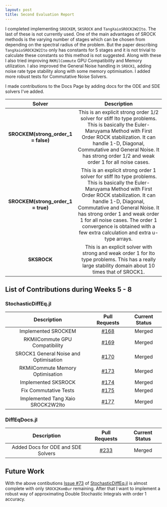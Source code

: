 ```yaml
---
layout: post
title: Second Evaluation Report
---
```


I completed implementing `SROCKEM`, `SKSROCK` and `TangXaioSROCK2W2Ito`. The last of these is not currently used. One of the main advantages of SROCK methods is the varying number of stages which can be chosen from depending on the spectral radius of the problem. But the paper describing `TangXaioSROCK2W2Ito` only has constants for 5 stages and it is not trivial to calculate these constants so this method is not suggested. Along with these I also tried improving `RKMilCommute` GPU Compatibility and Memory utilization. I also improved the General Noise handling in `SROCK1`, adding noise rate type stability along with some memory optimisation. I added more robust tests for Commutative Noise Solvers.

I made contributions to the Docs Page by adding docs for the ODE and SDE solvers I've added.

| Solver | Description |
|:--------------:|:--------:|
| **SROCKEM(strong_order_1 = false)** | This is an explicit strong order 1/2 solver for stiff Ito type problems. This is basically the Euler-Maruyama Method with First Order ROCK stabilization. It can handle 1-D, Diagonal, Commutative and General Noise. It has strong order 1/2 and weak order 1 for all noise cases. |
| **SROCKEM(strong_order_1 = true)** | This is an explicit strong order 1 solver for stiff Ito type problems. This is basically the Euler-Maruyama Method with First Order ROCK stabilization. It can handle 1-D, Diagonal, Commutative and General Noise. It has strong order 1 and weak order 1 for all noise cases. The order 1 convergence is obtained with a few extra calculation and extra u-type arrays. |
| **SKSROCK** | This is an explicit solver with strong and weak order 1 for Ito type problems. This has a really large stability domain about 10 times that of SROCK1. |


## List of Contributions during Weeks 5 - 8

### StochasticDiffEq.jl

| Description | Pull Requests | Current Status |
|:--------------:|:--------:|:----------:|
| Implemented SROCKEM | [#168](https://github.com/JuliaDiffEq/StochasticDiffEq.jl/pull/168) | Merged |
| RKMilCommute GPU Compatibility | [#169](https://github.com/JuliaDiffEq/StochasticDiffEq.jl/pull/169) | Merged |
| SROCK1 General Noise and Optimisation | [#170](https://github.com/JuliaDiffEq/StochasticDiffEq.jl/pull/170) | Merged |
| RKMilCommute Memory Optimisation | [#173](https://github.com/JuliaDiffEq/StochasticDiffEq.jl/pull/173) | Merged |
| Implemented SKSROCK | [#174](https://github.com/JuliaDiffEq/StochasticDiffEq.jl/pull/174) | Merged |
| Fix Commutative Tests | [#175](https://github.com/JuliaDiffEq/StochasticDiffEq.jl/pull/175) | Merged |
| Implemented Tang Xaio SROCK2W2Ito | [#177](https://github.com/JuliaDiffEq/StochasticDiffEq.jl/pull/177) | Merged |

### DiffEqDocs.jl

| Description | Pull Requests | Current Status |
|:--------------:|:--------:|:----------:|
| Added Docs for ODE and SDE Solvers | [#233](https://github.com/JuliaDiffEq/DiffEqBenchmarks.jl/pull/233) | Merged |


## Future Work
With the above contibutions  [Issue #73](https://github.com/JuliaDiffEq/StochasticDiffEq.jl/issues/73) of [StochasticDiffEq.jl](https://github.com/JuliaDiffEq/StochasticDiffEq.jl) is almost complete with only `SROCK2KomBur` remaining. After that I want to implement a robust way of approximating Double Stochastic Integrals with order 1 accuracy.
